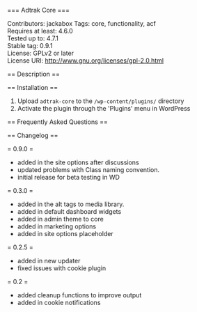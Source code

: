 === Adtrak Core ===

Contributors: jackabox
Tags: core, functionality, acf  
Requires at least: 4.6.0  
Tested up to: 4.7.1  
Stable tag: 0.9.1  
License: GPLv2 or later  
License URI: http://www.gnu.org/licenses/gpl-2.0.html  


== Description ==


== Installation ==

1. Upload `adtrak-core` to the `/wp-content/plugins/` directory
2. Activate the plugin through the 'Plugins' menu in WordPress

== Frequently Asked Questions ==

== Changelog ==

= 0.9.0 =
- added in the site options after discussions
- updated problems with Class naming convention.
- initial release for beta testing in WD

= 0.3.0 =
- added in the alt tags to media library.
- added in default dashboard widgets
- added in admin theme to core
- added in marketing options
- added in site options placeholder 

= 0.2.5 =
- added in new updater
- fixed issues with cookie plugin

= 0.2 =
- added cleanup functions to improve output
- added in cookie notifications